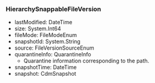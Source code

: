 ### HierarchySnappableFileVersion
- lastModified: DateTime
- size: System.Int64
- fileMode: FileModeEnum
- snapshotId: System.String
- source: FileVersionSourceEnum
- quarantineInfo: QuarantineInfo
  - Quarantine information corresponding to the path.
- snapshotTime: DateTime
- snapshot: CdmSnapshot
